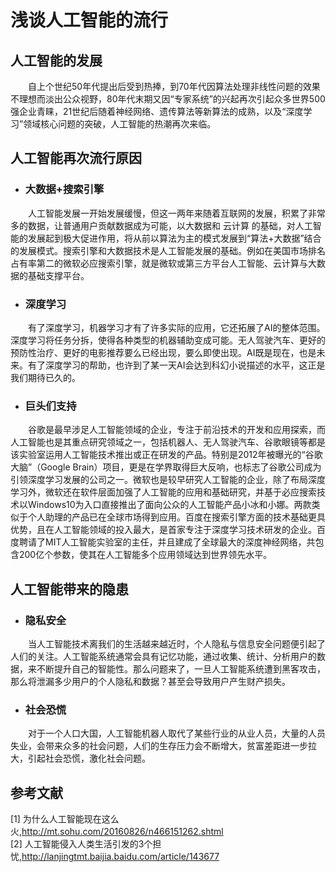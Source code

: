 # 浅谈人工智能的流行
## 人工智能的发展
&ensp;&ensp;&ensp;&ensp;自上个世纪50年代提出后受到热捧，到70年代因算法处理非线性问题的效果不理想而淡出公众视野，80年代末期又因“专家系统”的兴起再次引起众多世界500强企业青睐，21世纪后随着神经网络、遗传算法等新算法的成熟，以及“深度学习”领域核心问题的突破，人工智能的热潮再次来临。
## 人工智能再次流行原因
* ### 大数据+搜索引擎</br>
&ensp;&ensp;&ensp;&ensp;人工智能发展一开始发展缓慢，但这一两年来随着互联网的发展，积累了非常多的数据，让普通用户贡献数据成为可能，以大数据和 云计算 的基础，对人工智能的发展起到极大促进作用，将从前以算法为主的模式发展到“算法+大数据”结合的发展模式。搜索引擎和大数据技术是人工智能发展的基础。例如在美国市场排名占有率第二的微软必应搜索引擎，就是微软或第三方平台人工智能、云计算与大数据的基础支撑平台。
* ### 深度学习</br>
&ensp;&ensp;&ensp;&ensp;有了深度学习，机器学习才有了许多实际的应用，它还拓展了AI的整体范围。 深度学习将任务分拆，使得各种类型的机器辅助变成可能。无人驾驶汽车、更好的预防性治疗、更好的电影推荐要么已经出现，要么即使出现。AI既是现在，也是未来。有了深度学习的帮助，也许到了某一天AI会达到科幻小说描述的水平，这正是我们期待已久的。
* ### 巨头们支持</br>
&ensp;&ensp;&ensp;&ensp;谷歌是最早涉足人工智能领域的企业，专注于前沿技术的开发和应用探索，而人工智能也是其重点研究领域之一，包括机器人、无人驾驶汽车、谷歌眼镜等都是该实验室运用人工智能技术推出或正在研发的产品。特别是2012年被曝光的“谷歌大脑”（Google Brain）项目，更是在学界取得巨大反响，也标志了谷歌公司成为引领深度学习发展的公司之一。微软也是较早研究人工智能的企业，除了布局深度学习外，微软还在软件层面加强了人工智能的应用和基础研究，并基于必应搜索技术以Windows10为入口直接推出了面向公众的人工智能产品小冰和小娜。两款类似于个人助理的产品已在全球市场得到应用。百度在搜索引擎方面的技术基础更具优势，且在人工智能领域的投入最大，是首家专注于深度学习技术研发的企业。百度聘请了MIT人工智能实验室的主任，并且建成了全球最大的深度神经网络，共包含200亿个参数，使其在人工智能多个应用领域达到世界领先水平。
## 人工智能带来的隐患
* ### 隐私安全
&ensp;&ensp;&ensp;&ensp;当人工智能技术离我们的生活越来越近时，个人隐私与信息安全问题便引起了人们的关注。人工智能系统通常会具有记忆功能，通过收集、统计、分析用户的数据，来不断提升自己的智能性。那么问题来了，一旦人工智能系统遭到黑客攻击，那么将泄漏多少用户的个人隐私和数据？甚至会导致用户产生财产损失。
* ### 社会恐慌
&ensp;&ensp;&ensp;&ensp;对于一个人口大国，人工智能机器人取代了某些行业的从业人员，大量的人员失业，会带来众多的社会问题，人们的生存压力会不断增大，贫富差距进一步拉大，引起社会恐慌，激化社会问题。
## 参考文献
[1] 为什么人工智能现在这么火,http://mt.sohu.com/20160826/n466151262.shtml</br>
[2] 人工智能侵入人类生活引发的3个担忧,http://lanjingtmt.baijia.baidu.com/article/143677



